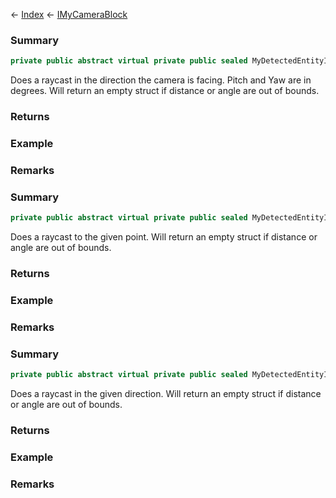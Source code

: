 ← [Index](Api-Index) ← [IMyCameraBlock](Sandbox.ModAPI.Ingame.IMyCameraBlock)

### Summary

```csharp
private public abstract virtual private public sealed MyDetectedEntityInfo Raycast
```

Does a raycast in the direction the camera is facing. Pitch and Yaw are in degrees. Will return an empty struct if distance or angle are out of bounds.

### Returns



### Example

### Remarks

### Summary

```csharp
private public abstract virtual private public sealed MyDetectedEntityInfo Raycast
```

Does a raycast to the given point. Will return an empty struct if distance or angle are out of bounds.

### Returns



### Example

### Remarks

### Summary

```csharp
private public abstract virtual private public sealed MyDetectedEntityInfo Raycast
```

Does a raycast in the given direction. Will return an empty struct if distance or angle are out of bounds.

### Returns



### Example

### Remarks

